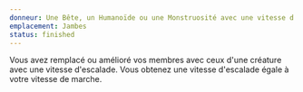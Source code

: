 ```yaml
---
donneur: Une Bête, un Humanoïde ou une Monstruosité avec une vitesse d'escalade
emplacement: Jambes
status: finished
---
```

Vous avez remplacé ou amélioré vos membres avec ceux d'une créature avec une vitesse d'escalade. Vous obtenez une vitesse d'escalade égale à votre vitesse de marche.